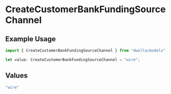 # CreateCustomerBankFundingSourceChannel

## Example Usage

```typescript
import { CreateCustomerBankFundingSourceChannel } from "dwolla/models";

let value: CreateCustomerBankFundingSourceChannel = "wire";
```

## Values

```typescript
"wire"
```